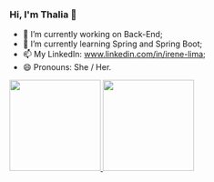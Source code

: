 ### Hi, I'm Thalia 👋

- 🔭 I’m currently working on Back-End;
- 🌱 I’m currently learning Spring and Spring Boot;
- 📫 My LinkedIn: www.linkedin.com/in/irene-lima;
- 😄 Pronouns: She / Her.

 <div>
  <a href="https://github.com/thalialima">
  <img height="160em" src="https://github-readme-stats.vercel.app/api?username=thalialima&show_icons=true&theme=highcontrast&include_all_commits=true&count_private=true"/>
  <img height="160em" src="https://github-readme-stats.vercel.app/api/top-langs/?username=thalialima&layout=compact&langs_count=7&theme=highcontrast"/>
</div>
